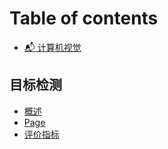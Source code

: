 # Table of contents

* [📬 计算机视觉](README.md)

## 目标检测

* [概述](mu-biao-jian-ce/gai-shu.md)
* [Page](mu-biao-jian-ce/page.md)
* [评价指标](mu-biao-jian-ce/ping-jia-zhi-biao.md)
